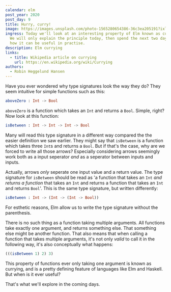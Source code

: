 ```yaml
---
calendar: elm
post_year: 2020
post_day: 9
title: Hurry, curry!
image: https://images.unsplash.com/photo-1565280654386-36c3ea205191?ixlib=rb-1.2.1&ixid=eyJhcHBfaWQiOjEyMDd9&auto=format&fit=crop&w=2550&q=80
ingress: Today we'll look at an interesting property of Elm known as currying.
  We will only explain the principle today, then spend the next two days seeing
  how it can be useful in practise.
description: Elm currying
links:
  - title: Wikipedia article on currying
    url: https://en.wikipedia.org/wiki/Currying
authors:
  - Robin Heggelund Hansen
---
```

Have you ever wondered why type signatures look the way they do? They seem intuitive for simple functions such as this:

```elm
aboveZero : Int -> Bool
```

`aboveZero` is a function which takes an `Int` and returns a `Bool`. Simple, right? Now look at this function:

```elm
isBetween : Int -> Int -> Int -> Bool
```

Many will read this type signature in a different way compared the the easier definition we saw earlier. They might say that `isBetween` is a function which takes three `Int`s and returns a `Bool`. But if that's the case, why are we forced to write all those arrows? Especially considering arrows seemingly work both as a input seperator _and_ as a seperator between inputs and inputs.

Actually, arrows _only_ seperate one input value and a return value. The type signature for `isBetween` should be read as 'a function that takes an `Int` _and returns a function_ that takes an `Int` and returns a function that takes an `Int` and returns `Bool`'. This is the same type signature, but written differently:

```elm
isBetween : Int -> (Int -> (Int -> Bool))
```

For esthetic reasons, Elm allow us to write the type signature without the parenthesis.

There is no such thing as a function taking multiple arguments. All functions take exactly one argument, and returns something else. That something else might be another function. That also means that when calling a function that takes multiple arguments, it's not only _valid_ to call it in the following way, it's also conceptually what happens:

```elm
(((isBetween 1) 2) 3)
```

This property of functions ever only taking one argument is known as currying, and is a pretty defining feature of languages like Elm and Haskell. But when is it ever useful? 

That's what we'll explore in the coming days.